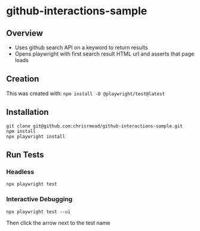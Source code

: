 # github-interactions-sample

## Overview
* Uses github search API on a keyword to return results
* Opens playwright with first search result HTML url and asserts that page loads

## Creation
This was created with:
```npm install -D @playwright/test@latest```

## Installation
```
git clone git@github.com:chrisrmead/github-interactions-sample.git
npm install
npx playwright install 
```

## Run Tests
### Headless

```npx playwright test```

### Interactive Debugging
```npx playwright test --ui```

Then click the arrow next to the test name